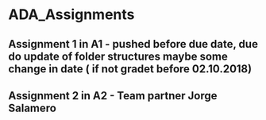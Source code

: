 # ADA_Assignments
## Assignment 1 in A1 - pushed before due date, due do update of folder structures maybe some change in date ( if not gradet before 02.10.2018)
## Assignment 2 in A2 - Team partner Jorge Salamero
